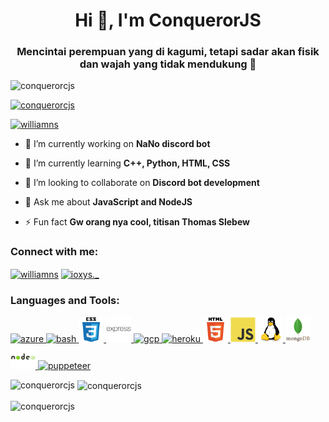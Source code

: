 <h1 align="center">Hi 👋, I'm ConquerorJS</h1>
<h3 align="center">Mencintai perempuan yang di kagumi, tetapi sadar akan fisik dan wajah yang tidak mendukung 🙂</h3>

<p align="left"> <img src="https://komarev.com/ghpvc/?username=conquerorcjs&label=Profile%20views&color=0e75b6&style=flat" alt="conquerorcjs" /> </p>

<p align="left"> <a href="https://github.com/ryo-ma/github-profile-trophy"><img src="https://github-profile-trophy.vercel.app/?username=conquerorcjs" alt="conquerorcjs" /></a> </p>

<p align="left"> <a href="https://twitter.com/williamns" target="blank"><img src="https://img.shields.io/twitter/follow/williamns?logo=twitter&style=for-the-badge" alt="williamns" /></a> </p>

- 🔭 I’m currently working on **NaNo discord bot**

- 🌱 I’m currently learning **C++, Python, HTML, CSS**

- 👯 I’m looking to collaborate on **Discord bot development**

- 💬 Ask me about **JavaScript and NodeJS**

- ⚡ Fun fact **Gw orang nya cool, titisan Thomas Slebew**

<h3 align="left">Connect with me:</h3>
<p align="left">
<a href="https://twitter.com/williamns" target="blank"><img align="center" src="https://raw.githubusercontent.com/rahuldkjain/github-profile-readme-generator/master/src/images/icons/Social/twitter.svg" alt="williamns" height="30" width="40" /></a>
<a href="https://instagram.com/ioxys._" target="blank"><img align="center" src="https://raw.githubusercontent.com/rahuldkjain/github-profile-readme-generator/master/src/images/icons/Social/instagram.svg" alt="ioxys._" height="30" width="40" /></a>
</p>

<h3 align="left">Languages and Tools:</h3>
<p align="left"> <a href="https://azure.microsoft.com/en-in/" target="_blank" rel="noreferrer"> <img src="https://www.vectorlogo.zone/logos/microsoft_azure/microsoft_azure-icon.svg" alt="azure" width="40" height="40"/> </a> <a href="https://www.gnu.org/software/bash/" target="_blank" rel="noreferrer"> <img src="https://www.vectorlogo.zone/logos/gnu_bash/gnu_bash-icon.svg" alt="bash" width="40" height="40"/> </a> <a href="https://www.w3schools.com/css/" target="_blank" rel="noreferrer"> <img src="https://raw.githubusercontent.com/devicons/devicon/master/icons/css3/css3-original-wordmark.svg" alt="css3" width="40" height="40"/> </a> <a href="https://expressjs.com" target="_blank" rel="noreferrer"> <img src="https://raw.githubusercontent.com/devicons/devicon/master/icons/express/express-original-wordmark.svg" alt="express" width="40" height="40"/> </a> <a href="https://cloud.google.com" target="_blank" rel="noreferrer"> <img src="https://www.vectorlogo.zone/logos/google_cloud/google_cloud-icon.svg" alt="gcp" width="40" height="40"/> </a> <a href="https://heroku.com" target="_blank" rel="noreferrer"> <img src="https://www.vectorlogo.zone/logos/heroku/heroku-icon.svg" alt="heroku" width="40" height="40"/> </a> <a href="https://www.w3.org/html/" target="_blank" rel="noreferrer"> <img src="https://raw.githubusercontent.com/devicons/devicon/master/icons/html5/html5-original-wordmark.svg" alt="html5" width="40" height="40"/> </a> <a href="https://developer.mozilla.org/en-US/docs/Web/JavaScript" target="_blank" rel="noreferrer"> <img src="https://raw.githubusercontent.com/devicons/devicon/master/icons/javascript/javascript-original.svg" alt="javascript" width="40" height="40"/> </a> <a href="https://www.linux.org/" target="_blank" rel="noreferrer"> <img src="https://raw.githubusercontent.com/devicons/devicon/master/icons/linux/linux-original.svg" alt="linux" width="40" height="40"/> </a> <a href="https://www.mongodb.com/" target="_blank" rel="noreferrer"> <img src="https://raw.githubusercontent.com/devicons/devicon/master/icons/mongodb/mongodb-original-wordmark.svg" alt="mongodb" width="40" height="40"/> </a> <a href="https://nodejs.org" target="_blank" rel="noreferrer"> <img src="https://raw.githubusercontent.com/devicons/devicon/master/icons/nodejs/nodejs-original-wordmark.svg" alt="nodejs" width="40" height="40"/> </a> <a href="https://github.com/puppeteer/puppeteer" target="_blank" rel="noreferrer"> <img src="https://www.vectorlogo.zone/logos/pptrdev/pptrdev-official.svg" alt="puppeteer" width="40" height="40"/> </a> </p>

<p><img align="left" src="https://github-readme-stats.vercel.app/api/top-langs?username=conquerorcjs&show_icons=true&locale=en&layout=compact" alt="conquerorcjs" /></p>

<p>&nbsp;<img align="center" src="https://github-readme-stats.vercel.app/api?username=conquerorcjs&show_icons=true&locale=en" alt="conquerorcjs" /></p>

<p><img align="center" src="https://github-readme-streak-stats.herokuapp.com/?user=conquerorcjs&" alt="conquerorcjs" /></p>
